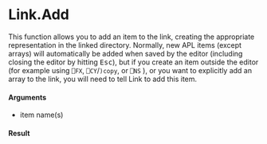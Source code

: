 # Link.Add
This function allows you to add an item to the link, creating the appropriate representation in the linked directory. Normally, new APL items (except arrays) will automatically be added when saved by the editor (including closing the editor by hitting <kbd>Esc</kbd>), but if you create an item outside the editor (for example using `⎕FX`, `⎕CY`/`)copy`, or `⎕NS` ), or you want to explicitly add an array to the link, you will need to tell Link to add this item.

#### Arguments

- item name(s)

#### Result